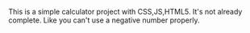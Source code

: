 This is a simple calculator project with CSS,JS,HTML5.
It's not already complete.
Like you can't use a negative number properly.